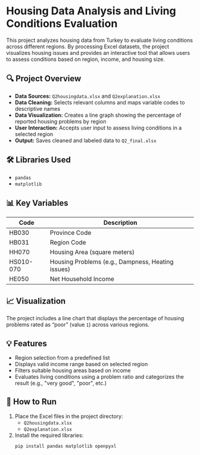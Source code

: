 # Housing Data Analysis and Living Conditions Evaluation

This project analyzes housing data from Turkey to evaluate living conditions across different regions. By processing Excel datasets, the project visualizes housing issues and provides an interactive tool that allows users to assess conditions based on region, income, and housing size.

## 🔍 Project Overview

- **Data Sources:** `Q2housingdata.xlsx` and `Q2explanation.xlsx`
- **Data Cleaning:** Selects relevant columns and maps variable codes to descriptive names
- **Data Visualization:** Creates a line graph showing the percentage of reported housing problems by region
- **User Interaction:** Accepts user input to assess living conditions in a selected region
- **Output:** Saves cleaned and labeled data to `Q2_final.xlsx`

## 🛠️ Libraries Used

- `pandas`
- `matplotlib`

## 📊 Key Variables

| Code   | Description                                |
|--------|--------------------------------------------|
| HB030  | Province Code                               |
| HB031  | Region Code                                 |
| HH070  | Housing Area (square meters)               |
| HS010-070 | Housing Problems (e.g., Dampness, Heating issues) |
| HE050  | Net Household Income                        |

## 📈 Visualization

The project includes a line chart that displays the percentage of housing problems rated as “poor” (value `1`) across various regions.

## 💡 Features

- Region selection from a predefined list
- Displays valid income range based on selected region
- Filters suitable housing areas based on income
- Evaluates living conditions using a problem ratio and categorizes the result (e.g., "very good", "poor", etc.)

## 🧪 How to Run

1. Place the Excel files in the project directory:
   - `Q2housingdata.xlsx`
   - `Q2explanation.xlsx`
2. Install the required libraries:
   ```bash
   pip install pandas matplotlib openpyxl
